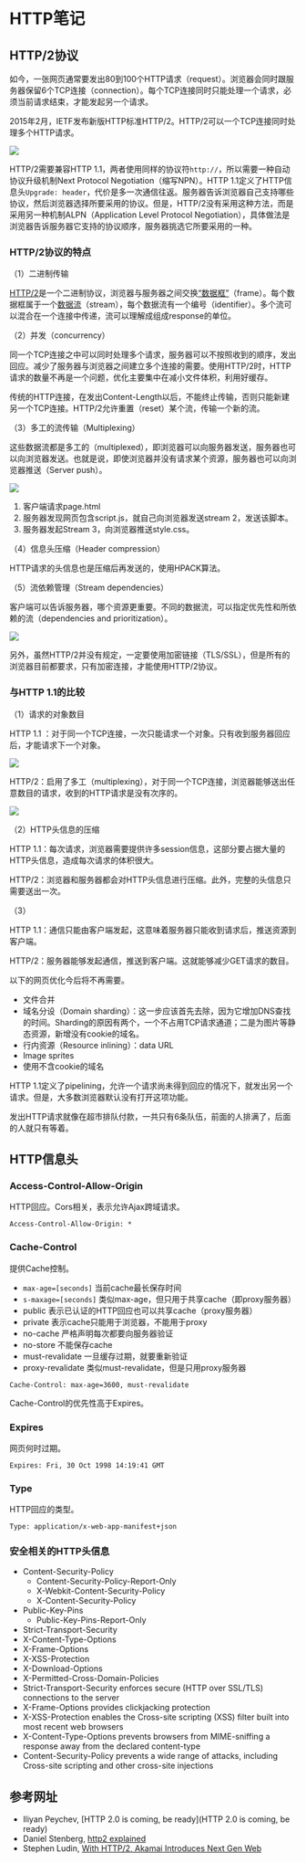 # HTTP笔记

## HTTP/2协议

如今，一张网页通常要发出80到100个HTTP请求（request）。浏览器会同时跟服务器保留6个TCP连接（connection）。每个TCP连接同时只能处理一个请求，必须当前请求结束，才能发起另一个请求。

2015年2月，IETF发布新版HTTP标准HTTP/2。HTTP/2可以一个TCP连接同时处理多个HTTP请求。

![](https://blog.cloudflare.com/content/images/2015/12/image_1.png)

HTTP/2需要兼容HTTP 1.1，两者使用同样的协议符`http://`，所以需要一种自动协议升级机制Next Protocol Negotiation（缩写NPN）。HTTP 1.1定义了HTTP信息头`Upgrade: header`，代价是多一次通信往返。服务器告诉浏览器自己支持哪些协议，然后浏览器选择所要采用的协议。但是，HTTP/2没有采用这种方法，而是采用另一种机制ALPN（Application Level Protocol Negotiation），具体做法是浏览器告诉服务器它支持的协议顺序，服务器挑选它所要采用的一种。

### HTTP/2协议的特点

（1）二进制传输

[HTTP/2](http://http2.github.io/http2-spec/)是一个二进制协议，浏览器与服务器之间交换[“数据框”](http://http2.github.io/http2-spec/#FramingLayer)（frame）。每个数据框属于一个[数据流](http://http2.github.io/http2-spec/#StreamsLayer)（stream），每个数据流有一个编号（identifier）。多个流可以混合在一个连接中传递，流可以理解成组成response的单位。

（2）并发（concurrency）

同一个TCP连接之中可以同时处理多个请求，服务器可以不按照收到的顺序，发出回应。减少了服务器与浏览器之间建立多个连接的需要。使用HTTP/2时，HTTP请求的数量不再是一个问题，优化主要集中在减小文件体积，利用好缓存。

传统的HTTP连接，在发出Content-Length以后，不能终止传输，否则只能新建另一个TCP连接。HTTP/2允许重置（reset）某个流，传输一个新的流。

（3）多工的流传输（Multiplexing）

这些数据流都是多工的（multiplexed），即浏览器可以向服务器发送，服务器也可以向浏览器发送。也就是说，即使浏览器并没有请求某个资源，服务器也可以向浏览器推送（Server push）。

![](/image/http-connection-2014-12-06.png)

1. 客户端请求page.html
2. 服务器发现网页包含script.js，就自己向浏览器发送stream 2，发送该脚本。
3. 服务器发起Stream 3，向浏览器推送style.css。

（4）信息头压缩（Header compression）

HTTP请求的头信息也是压缩后再发送的，使用HPACK算法。

（5）流依赖管理（Stream dependencies）

客户端可以告诉服务器，哪个资源更重要。不同的数据流，可以指定优先性和所依赖的流（dependencies and prioritization）。

![](https://blogs.akamai.com/assets_c/2015/02/Ludkin%20Blog%20Image%203-thumb-400x508-3507.png)

另外，虽然HTTP/2并没有规定，一定要使用加密链接（TLS/SSL），但是所有的浏览器目前都要求，只有加密连接，才能使用HTTP/2协议。

### 与HTTP 1.1的比较

（1）请求的对象数目

HTTP 1.1 ：对于同一个TCP连接，一次只能请求一个对象。只有收到服务器回应后，才能请求下一个对象。

![](https://blogs.akamai.com/assets_c/2015/02/Ludkin%20Blog%20Image%201-thumb-400x523-3495.png)

HTTP/2：启用了多工（multiplexing），对于同一个TCP连接，浏览器能够送出任意数目的请求，收到的HTTP请求是没有次序的。

![](https://blogs.akamai.com/assets_c/2015/02/Ludkin%20Blog%20Image%202-thumb-400x579-3501.png)

（2）HTTP头信息的压缩

HTTP 1.1：每次请求，浏览器需要提供许多session信息，这部分要占据大量的HTTP头信息，造成每次请求的体积很大。

HTTP/2：浏览器和服务器都会对HTTP头信息进行压缩。此外，完整的头信息只需要送出一次。

（3）

HTTP 1.1：通信只能由客户端发起，这意味着服务器只能收到请求后，推送资源到客户端。

HTTP/2：服务器能够发起通信，推送到客户端。这就能够减少GET请求的数目。

以下的网页优化今后将不再需要。

- 文件合并
- 域名分设（Domain sharding）：这一步应该首先去除，因为它增加DNS查找的时间。Sharding的原因有两个，一个不占用TCP请求通道；二是为图片等静态资源，新增没有cookie的域名。
- 行内资源（Resource inlining）：data URL
- Image sprites
- 使用不含cookie的域名

HTTP 1.1定义了pipelining，允许一个请求尚未得到回应的情况下，就发出另一个请求。但是，大多数浏览器默认没有打开这项功能。

发出HTTP请求就像在超市排队付款，一共只有6条队伍，前面的人排满了，后面的人就只有等着。

## HTTP信息头

### Access-Control-Allow-Origin

HTTP回应。Cors相关，表示允许Ajax跨域请求。

```
Access-Control-Allow-Origin: *
```

### Cache-Control

提供Cache控制。

- `max-age=[seconds]` 当前cache最长保存时间
- `s-maxage=[seconds]` 类似max-age，但只用于共享cache（即proxy服务器）
- public 表示已认证的HTTP回应也可以共享cache（proxy服务器）
- private 表示cache只能用于浏览器，不能用于proxy
- no-cache 严格声明每次都要向服务器验证
- no-store 不能保存cache
- must-revalidate 一旦缓存过期，就要重新验证
- proxy-revalidate 类似must-revalidate，但是只用proxy服务器

```http
Cache-Control: max-age=3600, must-revalidate
```

Cache-Control的优先性高于Expires。

### Expires

网页何时过期。

```http
Expires: Fri, 30 Oct 1998 14:19:41 GMT
```

### Type

HTTP回应的类型。

```
Type: application/x-web-app-manifest+json
```

### 安全相关的HTTP头信息

- Content-Security-Policy
  - Content-Security-Policy-Report-Only
  - X-Webkit-Content-Security-Policy
  - X-Content-Security-Policy
- Public-Key-Pins
  - Public-Key-Pins-Report-Only
- Strict-Transport-Security
- X-Content-Type-Options
- X-Frame-Options
- X-XSS-Protection
- X-Download-Options
- X-Permitted-Cross-Domain-Policies
- Strict-Transport-Security enforces secure (HTTP over SSL/TLS) connections to the server
- X-Frame-Options provides clickjacking protection
- X-XSS-Protection enables the Cross-site scripting (XSS) filter built into most recent web browsers
- X-Content-Type-Options prevents browsers from MIME-sniffing a response away from the declared content-type
- Content-Security-Policy prevents a wide range of attacks, including Cross-site scripting and other cross-site injections

## 参考网址

- Iliyan Peychev, [HTTP 2.0 is coming, be ready](HTTP 2.0 is coming, be ready)
- Daniel Stenberg, [http2 explained](http://daniel.haxx.se/http2/)
- Stephen Ludin, [With HTTP/2, Akamai Introduces Next Gen Web](https://blogs.akamai.com/2015/02/with-http2-akamai-introduces-next-gen-web.html)

